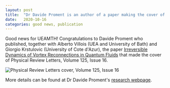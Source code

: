 ```yaml
---
layout: post
title:  "Dr Davide Proment is an author of a paper making the cover of Physical Review Letters"
date:   2020-10-16
categories: good news, publication
---
```


Good news for UEAMTH!
Congratulations to Davide Proment who published, together with Alberto Villois (UEA and University of Bath) and Giorgio Krstulovic (University of Cote d'Azur), the paper [Irreversible Dynamics of Vortex Reconnections in Quantum Fluids](https://doi.org/10.1103/PhysRevLett.125.164501) that made the cover of Physical Review Letters, Volume 125, Issue 16.

![Physical Review Letters cover, Volume 125, Issue 16](/blog/assets/LS17124cvr.png)

More details can be found at Dr Davide Proment's [research webpage](https://davideproment.github.io/research/).

